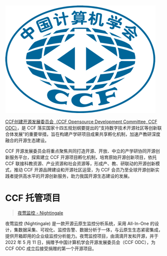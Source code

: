 
![CCF](/profile/ccf-logo.png)

[CCF创建开源发展委员会（CCF Opensource Development Committee, CCF ODC）](https://www.ccf.org.cn/kyfzwyh/)，是 CCF 落实国家十四五规划纲要提出的“支持数字技术开源社区等创新联合体发展”的重要举措，旨在构建产学研项目成果共享孵化机制，加速产教研深度融合的开源生态建设。

CCF 开源发展委员会将重点聚焦共同打造开源、开放、中立的产学研协同开源创新服务平台，探索建立 CCF 开源项目孵化机制，培育原始开源创新项目，依托 CCF 联接科教资源、产业资源和社会资源等，形成产、教、研联动的开源创新模式，推动 CCF 开源品牌建设和开源社区运营，为 CCF 会员乃至全球开源创新实践者提供高水平的开源创新服务，助力我国开源生态建设的发展。


# CCF 托管项目

> [夜莺监控 - Nightingale](https://github.com/ccfos/nightingale)

夜莺监控 (Nightingale) 是一款开源云原生监控分析系统，采用 All-In-One 的设计，集数据采集、可视化、监控告警、数据分析于一体，与云原生生态紧密集成，提供开箱即用的企业级监控分析能力。夜莺监控项目，由滴滴开发和开源，并于 2022 年 5 月 11 日，捐赠予中国计算机学会开源发展委员会（CCF ODC），为 CCF ODC 成立后接受捐赠的第一个开源项目。
